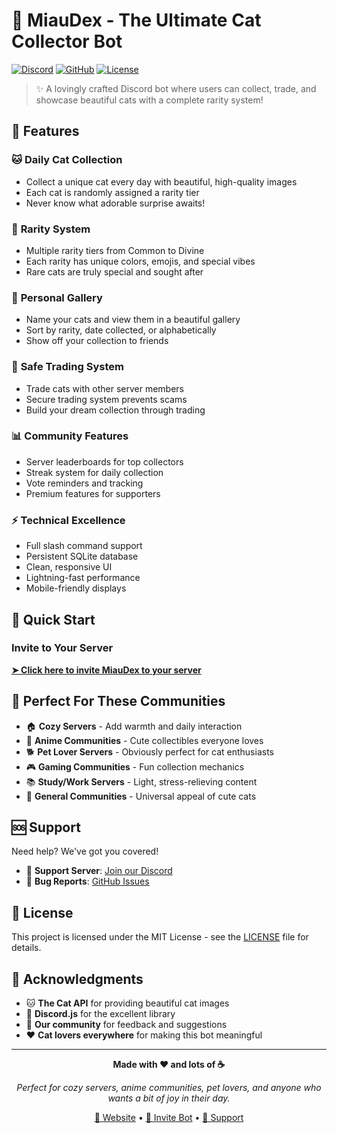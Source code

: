 # 🐾 MiauDex - The Ultimate Cat Collector Bot

[![Discord](https://img.shields.io/badge/Discord-Bot-7289da?style=for-the-badge&logo=discord&logoColor=white)](https://discord.gg/AzYJhjMy4E)
[![GitHub](https://img.shields.io/badge/GitHub-Repository-181717?style=for-the-badge&logo=github&logoColor=white)](https://github.com/ItsAlexIK)
[![License](https://img.shields.io/badge/License-MIT-green?style=for-the-badge)](LICENSE)

> ✨ A lovingly crafted Discord bot where users can collect, trade, and showcase beautiful cats with a complete rarity system!

## 🌟 Features

### 🐱 **Daily Cat Collection**
- Collect a unique cat every day with beautiful, high-quality images
- Each cat is randomly assigned a rarity tier
- Never know what adorable surprise awaits!

### 🎨 **Rarity System**
- Multiple rarity tiers from Common to Divine
- Each rarity has unique colors, emojis, and special vibes
- Rare cats are truly special and sought after

### 📸 **Personal Gallery**
- Name your cats and view them in a beautiful gallery
- Sort by rarity, date collected, or alphabetically
- Show off your collection to friends

### 🔄 **Safe Trading System**
- Trade cats with other server members
- Secure trading system prevents scams
- Build your dream collection through trading

### 📊 **Community Features**
- Server leaderboards for top collectors
- Streak system for daily collection
- Vote reminders and tracking
- Premium features for supporters

### ⚡ **Technical Excellence**
- Full slash command support
- Persistent SQLite database
- Clean, responsive UI
- Lightning-fast performance
- Mobile-friendly displays

## 🚀 Quick Start

### Invite to Your Server
[**➤ Click here to invite MiauDex to your server**](https://discord.com/oauth2/authorize?client_id=1388169772298145963)

## 🎯 Perfect For These Communities

- 🏠 **Cozy Servers** - Add warmth and daily interaction
- 🎌 **Anime Communities** - Cute collectibles everyone loves
- 🐕 **Pet Lover Servers** - Obviously perfect for cat enthusiasts
- 🎮 **Gaming Communities** - Fun collection mechanics
- 📚 **Study/Work Servers** - Light, stress-relieving content
- 👥 **General Communities** - Universal appeal of cute cats

## 🆘 Support

Need help? We've got you covered!

- 💬 **Support Server**: [Join our Discord](https://discord.gg/AzYJhjMy4E)
- 🐛 **Bug Reports**: [GitHub Issues](https://github.com/ItsAlexIK/MiauDex-Web/issues)

## 📜 License

This project is licensed under the MIT License - see the [LICENSE](LICENSE) file for details.

## 🙏 Acknowledgments

- 🐱 **The Cat API** for providing beautiful cat images
- 💙 **Discord.js** for the excellent library
- 🎨 **Our community** for feedback and suggestions
- ❤️ **Cat lovers everywhere** for making this bot meaningful

---

<div align="center">

**Made with ❤️ and lots of ☕**

*Perfect for cozy servers, anime communities, pet lovers, and anyone who wants a bit of joy in their day.*

[🔗 Website](https://github.com/ItsAlexIK/MiauDex-Web) • [📱 Invite Bot](https://discord.com/oauth2/authorize?client_id=1388169772298145963) • [💬 Support](https://discord.gg/AzYJhjMy4E)

</div>